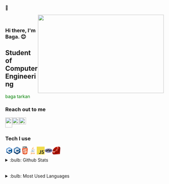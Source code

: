 👋


<img src="https://media.giphy.com/media/fVZIYzPJa5hf2/giphy.gif" align="right" width="400" height="250">

<br/>


### Hi there, I'm Baga.  :blush:


## Student of Computer Engineering 


<font color="green"> baga tarkan</font>

### Reach out to me

[<img height="32" width="22" src="https://unpkg.com/simple-icons@v7/icons/youtube.svg" align="left" />
][youtube]

[<img height="22" width="22" src="https://unpkg.com/simple-icons@v7/icons/twitter.svg" align="left" />
][twitter]


[<img height="22" width="22" src="https://unpkg.com/simple-icons@v7/icons/linkedin.svg" align="left" />
][linkedin]


<br/>
<br/>

### Tech I use

<img align="left" src="https://raw.githubusercontent.com/github/explore/f3e22f0dca2be955676bc70d6214b95b13354ee8/topics/c/c.png" widht="25" height="25"/>

<img align="left" src="https://raw.githubusercontent.com/github/explore/180320cffc25f4ed1bbdfd33d4db3a66eeeeb358/topics/cpp/cpp.png" widht="25" height="25">

<img align="left" src="https://raw.githubusercontent.com/github/explore/80688e429a7d4ef2fca1e82350fe8e3517d3494d/topics/html/html.png" widht="25" height="25">



<img align="left" src="https://raw.githubusercontent.com/github/explore/5b3600551e122a3277c2c5368af2ad5725ffa9a1/topics/java/java.png" widht="25" height="25">

<img align="left" src="https://raw.githubusercontent.com/github/explore/80688e429a7d4ef2fca1e82350fe8e3517d3494d/topics/javascript/javascript.png" widht="25" height="25">

<img align="left" src="https://raw.githubusercontent.com/github/explore/ccc16358ac4530c6a69b1b80c7223cd2744dea83/topics/php/php.png" widht="25" height="25">

<img align="left" src="https://raw.githubusercontent.com/github/explore/80688e429a7d4ef2fca1e82350fe8e3517d3494d/topics/ruby/ruby.png" widht="25" height="25">



<br/>
<br/>

<details>
<summary>:bulb: Github Stats</summary>
<img src="https://github-readme-stats.vercel.app/api?username=atilla2071&theme=radical">
</details>

<br/>
<br/>

<details>
<summary>:bulb: Most Used Languages</summary>
<img src="https://github-readme-stats.vercel.app/api/top-langs/?username=atilla2071&layout=compact">
</details>



[youtube]:https://www.youtube.com/channel/UCeTV6-ow2wORlw-SBr7UrGA



[twitter]:https://twitter.com/baga_oguz

[linkedin]:https://www.linkedin.com/in/o%C4%9Fuz-baga-tarkan-atilla-a44465250/

